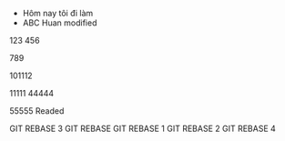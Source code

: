- Hôm nay tôi đi làm
- ABC
  Huan modified

123
456

789

101112

11111
44444

55555
Readed

GIT REBASE 3
GIT REBASE
GIT REBASE 1
GIT REBASE 2
GIT REBASE 4
